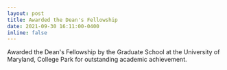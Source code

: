 ```yaml
---
layout: post
title: Awarded the Dean's Fellowship
date: 2021-09-30 16:11:00-0400
inline: false
---
```

Awarded the Dean's Fellowship by the Graduate School at the University of Maryland, College Park for outstanding academic achievement.
<!-- Announcements and news can be much longer than just quick inline posts. In fact, they can have all the features available for the standard blog posts. See below. -->
